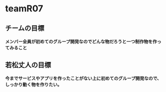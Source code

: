 # teamR07

## チームの目標
#### メンバー全員が初めてのグループ開発なのでどんな物だろうと一つ制作物を作ってみること
## 若松丈人の目標
#### 今までサービスやアプリを作ったことがない上に初めてのグループ開発なので、しっかり動く物を作りたい。
